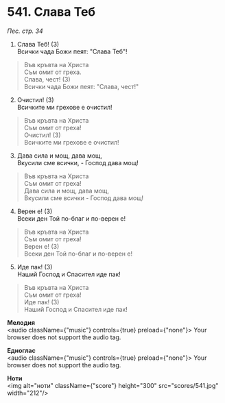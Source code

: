 # 541. Слава Теб  

*Пес. стр. 34*  

1. Слава Теб! (3)  
Всички чада Божи пеят: "Слава Теб"!  

> Във кръвта на Христа  
> Съм омит от греха.  
Слава, чест! (3)  
Всички чада Божи пеят: "Слава, чест!"  

2. Очистил! (3)  
Всичките ми грехове е очистил!  

> Във кръвта на Христа  
> Съм омит от греха!  
Очистил! (3)  
Всичките ми грехове е очистил!  

3. Дава сила и мощ, дава мощ,  
Вкусили сме всички, - Господ дава мощ!  

> Във кръвта на Христа  
> Съм омит от греха!  
Дава сила и мощ, дава мощ,  
Вкусили сме всички - Господ дава мощ!  

4. Верен е! (3)  
Всеки ден Той по-благ и по-верен е!  

> Във кръвта на Христа  
> Съм омит от греха!  
Верен е! (3)  
Всеки ден Той по-благ и по-верен е!  

5. Иде пак! (3)  
Наший Господ и Спасител иде пак!  

> Във кръвта на Христа  
> Съм омит от греха!  
Иде пак! (3)  
Наший Господ и Спасител иде пак!  

__Мелодия__  
<audio className={"music"} controls={true} preload={"none"}><source src="mp3/541.mp3" type="audio/mpeg"/>
Your browser does not support the audio tag.
</audio>  

__Едноглас__  
<audio className={"music"} controls={true} preload={"none"}><source src="transp/541.mp3" type="audio/mpeg"/>
Your browser does not support the audio tag.
</audio>  

__Ноти__  
<img alt="ноти" className={"score"} height="300" src="scores/541.jpg" width="212"/>
